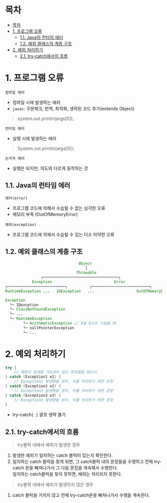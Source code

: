 # 목차
- [목차](#목차)
- [1. 프로그램 오류](#1-프로그램-오류)
  - [1.1. Java의 런타임 에러](#11-java의-런타임-에러)
  - [1.2. 예외 클래스의 계층 구조](#12-예외-클래스의-계층-구조)
- [2. 예외 처리하기](#2-예외-처리하기)
  - [2.1. try-catch에서의 흐름](#21-try-catch에서의-흐름)

# 1. 프로그램 오류

`컴파일 에러` 
- 컴파일 시에 발생하는 에러
- `javac`: 구문체크, 번역, 최적화, 생략된 코드 추가(extends Object)

> system.out.println(args[0]);

`런타임 에러`
- 실행 시에 발생하는 에러
> System.out.println(args[0]);

`논리적 에러`
- 실행은 되지만, 의도와 다르게 동작하는 것

## 1.1. Java의 런타임 에러

`에러(error)`
- 프로그램 코드에 의해서 수습될 수 없는 심각한 오류
- 메모리 부족 (OutOfMemoryError)

`예외(exception)`
- 프로그램 코드에 의해서 수습될 수 있는 다소 미약한 오류

## 1.2. 예외 클래스의 계층 구조

```java
                                 Object
                                    │
                                Throwable
                ┌──────────────────────────────────┐
            Exception                            Error
┌──────────────────────────┐          ┌──────────────────────────┐          
RuntimeException ...   IOException   ...                   OutOfMemoryError
```

```java
Exception 
  └─ IOexcption 
  └─ ClassNotFoundException 
  └─ ...
  └─ RuntimeException
        └─ ArithmeticException // 0을 0으로 나눴을 때
        └─ nullPointerException
        └─ ...
```
# 2. 예외 처리하기

```java
try {
    // 예외가 발생할 가능성이 있는 문장들을 넣는다.
} catch (Exception1 e1) {
    // Exception1 발생했을 경우, 이를 처리하기 위한 문장
} catch (Exception2 e2) {
    // Exception2 발생했을 경우, 이를 처리하기 위한 문장
} catch (Exception3 e3) {
    // Exception3 발생했을 경우, 이를 처리하기 위한 문장
}

```
- try-catch`{ }` 괄호 생략 불가

## 2.1. try-catch에서의 흐름

> try블럭 내에서 예외가 발생한 경우
1. 발생한 예외가 일치하는 catch 블럭이 있는지 확인한다.
2. 일치하는 catch 블럭을 찾게 되면, 그 catch블럭 내의 문장들을 수행하고 전체 try-catch 문을 빠져나가서 그 다음 문장을 계속해서 수행한다. <br>
일치하는 catch블럭을 찾지 못하면, 예외는 처리되지 못한다.

> try블럭 내에서 예외가 발생하지 않은 경우
1. catch 블럭을 거치지 않고 전체 try-catch문을 빠져나가서 수행을 계속한다.